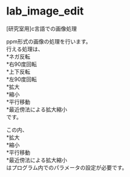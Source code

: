 # lab_image_edit
[研究室用]c言語での画像処理

ppm形式の画像の処理を行います。  
行える処理は、  
*ネガ反転  
*右90度回転  
*上下反転  
*左90度回転  
*拡大  
*縮小  
*平行移動  
*最近傍法による拡大縮小  
です。  

この内、  
*拡大  
*縮小  
*平行移動  
*最近傍法による拡大縮小  
はプログラム内でのパラメータの設定が必要です。  
